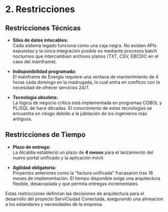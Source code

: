 # 2. Restricciones

## Restricciones Técnicas

- **Silos de datos intocables:**  
  Cada sistema legado funciona como una caja negra. No existen APIs expuestas y la única integración posible es mediante procesos batch nocturnos que intercambian archivos planos (TXT, CSV, EBCDIC en el caso del mainframe).  

- **Indisponibilidad programada:**  
  El mainframe de Energía requiere una ventana de mantenimiento de 4 horas cada domingo en la madrugada, lo cual entra en conflicto con la necesidad de ofrecer servicios 24/7.  

- **Tecnología obsoleta:**  
  La lógica de negocio crítica está implementada en programas COBOL y PL/SQL de hace décadas. El conocimiento de estas tecnologías se encuentra en riesgo debido a la jubilación de los ingenieros más antiguos.  

## Restricciones de Tiempo

- **Plazo de entrega:**  
  La Alcaldía estableció un plazo de **4 meses** para el lanzamiento del nuevo portal unificado y la aplicación móvil.  

- **Agilidad obligatoria:**  
  Proyectos anteriores como la “factura unificada” fracasaron tras 18 meses de implementación. El tiempo disponible exige una arquitectura flexible, desacoplada y que permita entregas incrementales.

Estas restricciones definiran las decisiones de arquitectura para el desarrollo del proyecto ServiCiudad Conectada, asegurando una alineacion a los estandares y necesidades de la empresa.
